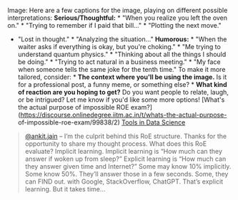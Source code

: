 Image: Here are a few captions for the image, playing on different possible
interpretations: **Serious/Thoughtful:** * "When you realize you left the oven
on." * "Trying to remember if I paid that bill..." * "Plotting the next move."
* "Lost in thought." * "Analyzing the situation..." **Humorous:** * "When the
waiter asks if everything is okay, but you're choking." * "Me trying to
understand quantum physics." * "Thinking about all the things I should be
doing." * "Trying to act natural in a business meeting." * "My face when
someone tells the same joke for the tenth time." To make it more tailored,
consider: * **The context where you'll be using the image.** Is it for a
professional post, a funny meme, or something else? * **What kind of reaction
are you hoping to get?** Do you want people to relate, laugh, or be intrigued?
Let me know if you'd like some more options!
[What's the actual purpose of impossible ROE
exam?](https://discourse.onlinedegree.iitm.ac.in/t/whats-the-actual-purpose-
of-impossible-roe-exam/99838/2) [Tools in Data Science](/c/courses/tds-kb/34)
> [@ankit.jain](/u/ankit.jain) – I’m the culprit behind this RoE structure.
> Thanks for the opportunity to share my thought process. What does this RoE
> evaluate? Implicit learning. Implicit learning is “How much can they answer
> if woken up from sleep?” Explicit learning is “How much can they answer
> given time and Internet?” Some may know 10% implicitly. Some know 50%.
> They’ll answer those in a few seconds. Some, they can FIND out. with Google,
> StackOverflow, ChatGPT. That’s explicit learning. But it takes time…